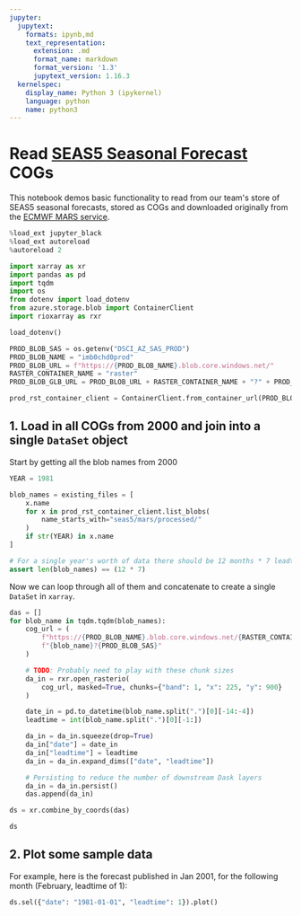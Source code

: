 ```yaml
---
jupyter:
  jupytext:
    formats: ipynb,md
    text_representation:
      extension: .md
      format_name: markdown
      format_version: '1.3'
      jupytext_version: 1.16.3
  kernelspec:
    display_name: Python 3 (ipykernel)
    language: python
    name: python3
---
```


# Read [SEAS5 Seasonal Forecast](https://www.ecmwf.int/sites/default/files/medialibrary/2017-10/System5_guide.pdf) COGs

This notebook demos basic functionality to read from our team's store of SEAS5 seasonal forecasts, stored as COGs and downloaded originally from the [ECMWF MARS service](https://www.ecmwf.int/en/forecasts/access-forecasts/access-archive-datasets).

```python
%load_ext jupyter_black
%load_ext autoreload
%autoreload 2
```

```python
import xarray as xr
import pandas as pd
import tqdm
import os
from dotenv import load_dotenv
from azure.storage.blob import ContainerClient
import rioxarray as rxr

load_dotenv()

PROD_BLOB_SAS = os.getenv("DSCI_AZ_SAS_PROD")
PROD_BLOB_NAME = "imb0chd0prod"
PROD_BLOB_URL = f"https://{PROD_BLOB_NAME}.blob.core.windows.net/"
RASTER_CONTAINER_NAME = "raster"
PROD_BLOB_GLB_URL = PROD_BLOB_URL + RASTER_CONTAINER_NAME + "?" + PROD_BLOB_SAS

prod_rst_container_client = ContainerClient.from_container_url(PROD_BLOB_GLB_URL)
```

## 1. Load in all COGs from 2000 and join into a single `DataSet` object

Start by getting all the blob names from 2000

```python
YEAR = 1981

blob_names = existing_files = [
    x.name
    for x in prod_rst_container_client.list_blobs(
        name_starts_with="seas5/mars/processed/"
    )
    if str(YEAR) in x.name
]

# For a single year's worth of data there should be 12 months * 7 leadtimes' worth of data
assert len(blob_names) == (12 * 7)
```

Now we can loop through all of them and concatenate to create a single `DataSet` in `xarray`.


```python
das = []
for blob_name in tqdm.tqdm(blob_names):
    cog_url = (
        f"https://{PROD_BLOB_NAME}.blob.core.windows.net/{RASTER_CONTAINER_NAME}/"
        f"{blob_name}?{PROD_BLOB_SAS}"
    )

    # TODO: Probably need to play with these chunk sizes
    da_in = rxr.open_rasterio(
        cog_url, masked=True, chunks={"band": 1, "x": 225, "y": 900}
    )

    date_in = pd.to_datetime(blob_name.split(".")[0][-14:-4])
    leadtime = int(blob_name.split(".")[0][-1:])

    da_in = da_in.squeeze(drop=True)
    da_in["date"] = date_in
    da_in["leadtime"] = leadtime
    da_in = da_in.expand_dims(["date", "leadtime"])

    # Persisting to reduce the number of downstream Dask layers
    da_in = da_in.persist()
    das.append(da_in)

ds = xr.combine_by_coords(das)
```

```python
ds
```

## 2. Plot some sample data


For example, here is the forecast published in Jan 2001, for the following month (February, leadtime of 1):

```python
ds.sel({"date": "1981-01-01", "leadtime": 1}).plot()
```
